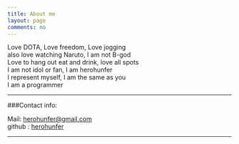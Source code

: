 ```yaml
---
title: About me
layout: page
comments: no
---
```

Love DOTA, Love freedom, Love jogging    
also love watching Naruto, I am not B-god    
Love to hang out eat and drink, love all spots    
I am not idol or fan, I am herohunfer    
I represent myself, I am the same as you    
I am a programmer     

----

###Contact info:        

Mail: [herohunfer@gmail.com](mailto:herohunfer@gmail.com)     
github : [herohunfer](https://github.com/herohunfer)        

----


